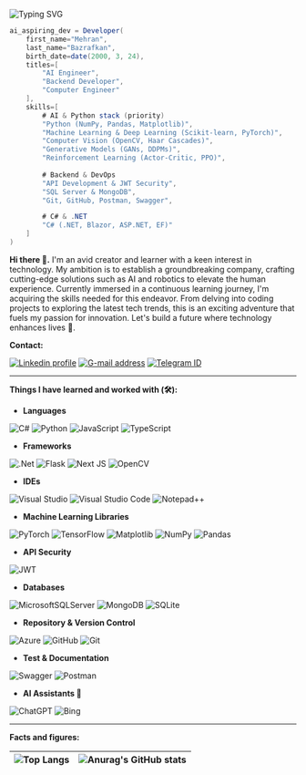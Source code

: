 ![Typing SVG](https://readme-typing-svg.demolab.com?font=Source+Code+Pro&duration=2000&pause=500&color=F27F0C&background=053F5C&center=true&vCenter=true&random=false&width=1000&lines=Hello%F0%9F%91%8B;Welcome+to+my+Github+profile!%F0%9F%9A%80;My+name+is+Mehran%F0%9F%98%83;I+am+a+.Net+Backend+developer%F0%9F%91%A8%E2%80%8D%F0%9F%92%BB;Currently+studying+advanced+backend+topics%2C;and+machine+learning+algorithms%F0%9F%93%9A;Trying+to+become+an+AI+engineer%F0%9F%A4%96%F0%9F%92%BB)

```csharp
ai_aspiring_dev = Developer(
    first_name="Mehran",
    last_name="Bazrafkan",
    birth_date=date(2000, 3, 24),
    titles=[
        "AI Engineer",
        "Backend Developer",
        "Computer Engineer"
    ],
    skills=[
        # AI & Python stack (priority)
        "Python (NumPy, Pandas, Matplotlib)",
        "Machine Learning & Deep Learning (Scikit-learn, PyTorch)",
        "Computer Vision (OpenCV, Haar Cascades)",
        "Generative Models (GANs, DDPMs)",
        "Reinforcement Learning (Actor-Critic, PPO)",
        
        # Backend & DevOps
        "API Development & JWT Security",
        "SQL Server & MongoDB",
        "Git, GitHub, Postman, Swagger",

        # C# & .NET
        "C# (.NET, Blazor, ASP.NET, EF)"
    ]
)
```

**Hi there 👋.**
I'm an avid creator and learner with a keen interest in technology. My ambition is to establish a groundbreaking company, crafting cutting-edge solutions such as AI and robotics to elevate the human experience. Currently immersed in a continuous learning journey, I'm acquiring the skills needed for this endeavor. From delving into coding projects to exploring the latest tech trends, this is an exciting adventure that fuels my passion for innovation. Let's build a future where technology enhances lives 🚀.

**Contact:**

[![Linkedin profile](https://img.shields.io/badge/LinkedIn-0A66C2?logo=linkedin&logoColor=white&style=for-the-badge&link=https://www.linkedin.com/in/mehran-bazrafkan)](https://www.linkedin.com/in/mehran-bazrafkan) [![G-mail address](https://img.shields.io/badge/Gmail-D14836?logo=gmail&logoColor=white&style=for-the-badge&link=mailto:mhrn.bzrafkn.dev@gmail.com)](mailto:mhrn.bzrafkn.dev@gmail.com) [![Telegram ID](https://img.shields.io/badge/Telegram-2CA5E0?logo=telegram&logoColor=white&style=for-the-badge&link=https://t.me/MhrnBzrafknDev)](https://t.me/MhrnBzrafknDev)

***

**Things I have learned and worked with (🛠):**

- **Languages**

![C#](https://img.shields.io/badge/c%23-%23239120.svg?style=for-the-badge&logo=c-sharp&logoColor=white) ![Python](https://img.shields.io/badge/python-3670A0?style=for-the-badge&logo=python&logoColor=ffdd54) ![JavaScript](https://img.shields.io/badge/javascript-%23323330.svg?style=for-the-badge&logo=javascript&logoColor=%23F7DF1E) ![TypeScript](https://img.shields.io/badge/typescript-%23007ACC.svg?style=for-the-badge&logo=typescript&logoColor=white)

- **Frameworks**

![.Net](https://img.shields.io/badge/.NET-5C2D91?style=for-the-badge&logo=.net&logoColor=white) ![Flask](https://img.shields.io/badge/flask-%23000.svg?style=for-the-badge&logo=flask&logoColor=white) ![Next JS](https://img.shields.io/badge/Next-black?style=for-the-badge&logo=next.js&logoColor=white) ![OpenCV](https://img.shields.io/badge/opencv-%23white.svg?style=for-the-badge&logo=opencv&logoColor=white) 

- **IDEs**

![Visual Studio](https://img.shields.io/badge/Visual%20Studio-5C2D91.svg?style=for-the-badge&logo=visual-studio&logoColor=white) ![Visual Studio Code](https://img.shields.io/badge/Visual%20Studio%20Code-0078d7.svg?style=for-the-badge&logo=visual-studio-code&logoColor=white)  ![Notepad++](https://img.shields.io/badge/Notepad++-90E59A.svg?style=for-the-badge&logo=notepad%2b%2b&logoColor=black)

- **Machine Learning Libraries**

![PyTorch](https://img.shields.io/badge/PyTorch-%23EE4C2C.svg?style=for-the-badge&logo=PyTorch&logoColor=white) ![TensorFlow](https://img.shields.io/badge/TensorFlow-%23FF6F00.svg?style=for-the-badge&logo=TensorFlow&logoColor=white) ![Matplotlib](https://img.shields.io/badge/Matplotlib-%23ffffff.svg?style=for-the-badge&logo=Matplotlib&logoColor=black) ![NumPy](https://img.shields.io/badge/numpy-%23013243.svg?style=for-the-badge&logo=numpy&logoColor=white) ![Pandas](https://img.shields.io/badge/pandas-%23150458.svg?style=for-the-badge&logo=pandas&logoColor=white)

- **API Security**

![JWT](https://img.shields.io/badge/JWT-black?style=for-the-badge&logo=JSON%20web%20tokens)

- **Databases**

![MicrosoftSQLServer](https://img.shields.io/badge/Microsoft%20SQL%20Server-CC2927?style=for-the-badge&logo=microsoft%20sql%20server&logoColor=white) ![MongoDB](https://img.shields.io/badge/MongoDB-%234ea94b.svg?style=for-the-badge&logo=mongodb&logoColor=white) ![SQLite](https://img.shields.io/badge/sqlite-%2307405e.svg?style=for-the-badge&logo=sqlite&logoColor=white)

- **Repository & Version Control**

![Azure](https://img.shields.io/badge/azure-%230072C6.svg?style=for-the-badge&logo=microsoftazure&logoColor=white) ![GitHub](https://img.shields.io/badge/github-%23121011.svg?style=for-the-badge&logo=github&logoColor=white) ![Git](https://img.shields.io/badge/git-%23F05033.svg?style=for-the-badge&logo=git&logoColor=white)

- **Test & Documentation**

![Swagger](https://img.shields.io/badge/-Swagger-%23Clojure?style=for-the-badge&logo=swagger&logoColor=white) ![Postman](https://img.shields.io/badge/Postman-FF6C37?style=for-the-badge&logo=postman&logoColor=white)

- **AI Assistants 🧠**

![ChatGPT](https://img.shields.io/badge/chatGPT-74aa9c?style=for-the-badge&logo=openai&logoColor=white) ![Bing](https://img.shields.io/badge/Microsoft%20Bing-258FFA?style=for-the-badge&logo=Microsoft%20Bing&logoColor=white)

***
**Facts and figures:**

|![Top Langs](https://github-readme-stats.vercel.app/api/top-langs/?username=mehranbazrafkan&layout=donut-vertical&theme=light)|![Anurag's GitHub stats](https://github-readme-stats.vercel.app/api?username=mehranbazrafkan&show_icons=true&theme=light)|
| ------------- | ------------- |
